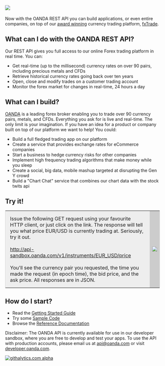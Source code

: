 ![](https://raw.github.com/oanda/apidocs/master/images/oanda_header.png)
=========

Now with the OANDA REST API you can build applications, or even entire companies, on top of our [award winning](http://www.forexcrunch.com/forex-magnates-summit-oanda-wins-best-forex-broker-award/) 
currency trading platform, [fxTrade](http://fxtrade.com).

What can I do with the OANDA REST API?
--------------------------------------

Our REST API gives you full access to our online Forex trading platform in real time.  You can:

* Get real-time (up to the millisecond) currency rates on over 90 pairs, including precious metals and CFDs
* Retrieve historical currency rates going back over ten years
* Open, close and modify trades on a customer trading account
* Monitor the forex market for changes in real-time, 24 hours a day

What can I build?
-----------------

[OANDA](http://www.oanda.com) is a leading forex broker enabling you to trade over 90 currency pairs, metals, and CFDs. Everything you ask for is live and real-time.  The only limit is your imagination.  If you have an idea for a product or company
built on top of our platform we want to help!  You could:

* Build a full fledged trading app on our platform
* Create a service that provides exchange rates for eCommerce companies
* Start a business to hedge currency risks for other companies
* Implement high frequency trading algorithms that make money while you sleep
* Create a social, big data, mobile mashup targeted at disrupting the Gen Y crowd
* Build a "Chart Chat" service that combines our chart data with the stock twits api

Try it!
-------

<table style="border:1px solid lightgray">
	<tr>
		<td style="background-color:#EEEEEE; padding:15px">
		Issue the following GET request using your favourite HTTP client, or just click on the link.  The response will tell you what price EUR/USD is currently trading at.  Seriously, try it out.
		<br/><br/>
		<a href="http://api-sandbox.oanda.com/v1/instruments/EUR_USD/price">http://api-sandbox.oanda.com/v1/instruments/EUR_USD/price</a>
		<br/><br/>
		You'll see the currency pair you requested, the time you made the request (in epoch time), the bid price, and the ask price.  All responses are in JSON.
		</td>
		<td style="background-color:#CCC"><img src="https://raw.github.com/oanda/apidocs/master/images/box.png" /></td>
	</tr>
</table>

How do I start?
---------------

* Read the [Getting Started Guide](https://github.com/oanda/apidocs/blob/master/sections/getting_started.md)
* Try some [Sample Code](https://github.com/oanda/apidocs/blob/master/sections/code_samples.md)
* Browse the [Reference Documentation](https://github.com/oanda/apidocs/blob/master/sections/reference.md)

Disclaimer: The OANDA API is currently available for use in our developer sandbox, where you are free to develop and test your apps.  To use the API with production accounts, please email us at api@oanda.com or visit [developer.oanda.com](http://developer.oanda.com).

[![githalytics.com alpha](https://cruel-carlota.pagodabox.com/08c4e77e4cb54028197e21a0923e9311 "githalytics.com")](http://githalytics.com/oanda/apidocs)

